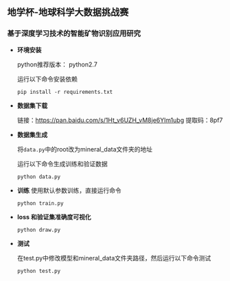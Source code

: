 ## 地学杯-地球科学大数据挑战赛

### 基于深度学习技术的智能矿物识别应用研究


* **环境安装**

  python推荐版本： python2.7
  
  运行以下命令安装依赖
  ```
  pip install -r requirements.txt
  ```
  
* **数据集下载**

  链接：https://pan.baidu.com/s/1Ht_v6UZH_vM8je6Ylm1ubg 
  提取码：8pf7 
  
* **数据集生成**
  
  将`data.py`中的root改为mineral_data文件夹的地址
  
  运行以下命令生成训练和验证数据
  ```
  python data.py
  ```
* **训练**
  使用默认参数训练，直接运行命令
  ```
  python train.py
  ```
* **loss 和验证集准确度可视化**

  ```
  python draw.py
  ```
 
  
* **测试**

  在test.py中修改模型和mineral_data文件夹路径，然后运行以下命令测试
  ```
  python test.py
  ```

